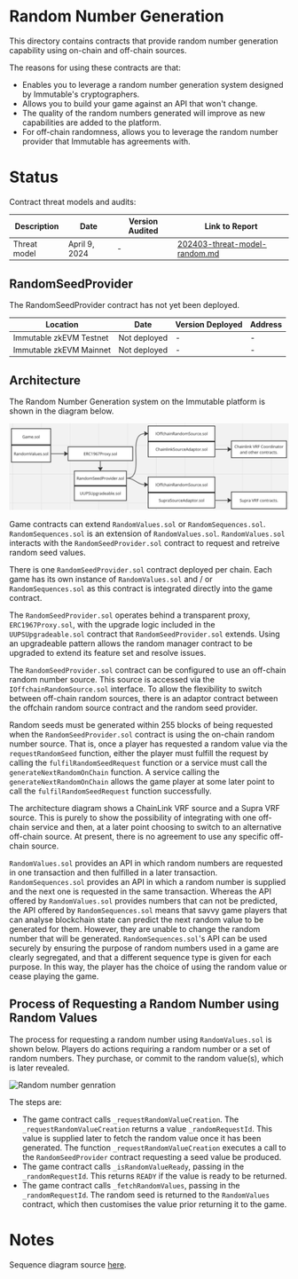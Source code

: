 # Random Number Generation

This directory contains contracts that provide random number generation capability using on-chain and off-chain sources. 

The reasons for using these contracts are that:

* Enables you to leverage a random number generation system designed by Immutable's cryptographers.
* Allows you to build your game against an API that won't change.
* The quality of the random numbers generated will improve as new capabilities are added to the platform. 
* For off-chain randomness, allows you to leverage the random number provider that Immutable has agreements with.

# Status

Contract threat models and audits:

| Description               | Date             |Version Audited  | Link to Report |
|---------------------------|------------------|-----------------|----------------|
| Threat model              | April 9, 2024    | -               | [202403-threat-model-random.md](../../audits/random/202403-threat-model-random.md)     | -              |

## RandomSeedProvider

The RandomSeedProvider contract has not yet been deployed.

| Location                  | Date             | Version Deployed | Address |
|---------------------------|------------------|------------------|---------|
| Immutable zkEVM Testnet   | Not deployed     | -       | - |
| Immutable zkEVM Mainnet   | Not deployed     | -       | - |

## Architecture

The Random Number Generation system on the Immutable platform is shown in the diagram below.

![Random number genration](./random-architecture.png)

Game contracts can extend ```RandomValues.sol``` or ```RandomSequences.sol```. 
```RandomSequences.sol``` is an extension of ```RandomValues.sol```. 
```RandomValues.sol``` interacts with the ```RandomSeedProvider.sol``` contract to request and retreive random seed values. 

There is one ```RandomSeedProvider.sol``` contract deployed per chain. Each game has its own instance of ```RandomValues.sol``` and / or ```RandomSequences.sol``` as this contract is integrated directly into the game contract. 

The ```RandomSeedProvider.sol``` operates behind a transparent proxy, ```ERC1967Proxy.sol```, with the upgrade
logic included in the ```UUPSUpgradeable.sol``` contract that ```RandomSeedProvider.sol``` extends. Using an upgradeable pattern allows the random manager contract to be upgraded to extend its feature set and resolve issues. 

The ```RandomSeedProvider.sol``` contract can be configured to use an off-chain random number source. This source is accessed via the ```IOffchainRandomSource.sol``` interface. To allow the flexibility to switch between off-chain random sources, there is an adaptor contract between the offchain random source contract and the random seed provider.

Random seeds must be generated within 255 blocks of being requested when the `RandomSeedProvider.sol` contract is using the on-chain random number source. 
That is, once a player has requested a random value via the `requestRandomSeed` function, either the player must fulfill the request by calling the `fulfilRandomSeedRequest` function or a service must call the `generateNextRandomOnChain` function. A service calling the `generateNextRandomOnChain` allows the game player at some later point to call the `fulfilRandomSeedRequest` function successfully.

The architecture diagram shows a ChainLink VRF source and a Supra VRF source. This is purely to show the possibility of integrating with one off-chain service and then, at a later point choosing to switch to an alternative off-chain source. At present, there is no agreement to use any specific off-chain source.

```RandomValues.sol``` provides an API in which random numbers are requested in one transaction and then 
fulfilled in a later transaction. ```RandomSequences.sol``` provides an API in which a random number
is supplied and the next one is requested in the same transaction. Whereas the API offered by 
```RandomValues.sol``` provides numbers that can not be predicted, the API offered by 
```RandomSequences.sol``` means that savvy game players that can analyse blockchain state can 
predict the next random value to be generated for them. However, they are unable to change the random number 
that will be generated. ```RandomSequences.sol```'s API can be used securely by ensuring 
the purpose of random numbers used in a game are clearly segregated, and that a different
sequence type is given for each purpose. In this way, the player has the choice of using the 
random value or cease playing the game.


## Process of Requesting a Random Number using Random Values

The process for requesting a random number using ```RandomValues.sol``` is shown below. Players do actions requiring a random number or a set of random numbers. They purchase, or commit to the random value(s), which is later revealed. 

![Random number genration](./random-sequence.png)

The steps are:

* The game contract calls ```_requestRandomValueCreation```.
The ```_requestRandomValueCreation``` returns a value ```_randomRequestId```. This value is supplied later to fetch the random value once it has been generated. The function ```_requestRandomValueCreation``` executes a call to the ```RandomSeedProvider``` contract requesting a seed value be produced.
* The game contract calls ```_isRandomValueReady```, passing in the ```_randomRequestId```. This returns ```READY``` if the value is ready to be returned.
* The game contract calls ```_fetchRandomValues```, passing in the ```_randomRequestId```. The random seed is returned to the ```RandomValues``` contract, which then customises the value prior returning it to the game.


# Notes

Sequence diagram source [here](https://sequencediagram.org/index.html#initialData=C4S2BsFMAICUEMB2ATA9gW2gOQK7oEaQBO0A4pIsfKKogFB0AO8RoAxiM4sAOZGo5G0AMTgQPABa8ikCtABU80vHSRFTFu05Jg0AETLV0ADKoeINgDoAzqnB7o8a2RWQNrC9u76EKDADV4cBxIaxs7Byc4fzoKZHctLmkBIVFxKXxgmEUASXR0HGB4TJgALwBrAFF-AFkAHUQcxAAzIidgIhw2YBwZdWYPDiSfJDR0AGVZZAAFfgA3EGRicPtHZ1ga2JQGPhToafB4AE9iaEZetgknUMdoNr9MeG6QWjpDSABaAD5YfwAuaAAfRkAEcQtZgL4xoEsgBhGTUF6IAAUgOsIFKkAAlHRft8NgDQeDIaMMJNIMhkTjfgAeD4fAlA5o4cDNEDgVTcHLIAA0QNsFzc7zpDP+QPuY1gkDBoWA3K28ToiFQwBgqDmp3ePIJAHV4GBoM1UCR4NBMqg2OVoMBUGaYIx+MguhToMbHIhXc1mh9LvqPRKMNbbYRoEsxBqZMhLDt+IJoLCJJBLXdSZg5kEQtAQM4Ecgjm9XPixYDs1CAhnIFL4HnUQH0FKZRDudT-PiagDS6nycgqzWGoDmaz2Zy5bz+QIiGxsbj-CLGR0QgXVHOxbBKgBBAAiAE0FTG9u9Q5Bw8RnAB6O6QDVBHOpxzPV7vIsAgeQYCXMvoGHg2uphvE5sZzbAEeDfT9u2RftBzZDkKFHPk0QnKcWzndtxS7KYgJ+MVplPWggmzGA62gRA8EIEgGnwI5oB4Vw+UYQ4TiIPlRkvRtdFIghliXSAVxfOtv1CPcGBEoA).